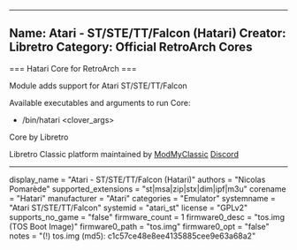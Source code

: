 -----------------------
Name: Atari - ST/STE/TT/Falcon (Hatari)
Creator: Libretro
Category: Official RetroArch Cores
-----------------------

=== Hatari Core for RetroArch ===

Module adds support for Atari ST/STE/TT/Falcon 

Available executables and arguments to run Core:
- /bin/hatari <rom> <clover_args>

Core by Libretro

Libretro Classic platform maintained by [ModMyClassic](https://modmyclassic.com) [Discord](https://discordapp.com/invite/8gygsrw)

----------------------- 

display_name = "Atari - ST/STE/TT/Falcon (Hatari)"
authors = "Nicolas Pomarède"
supported_extensions = "st|msa|zip|stx|dim|ipf|m3u"
corename = "Hatari"
manufacturer = "Atari"
categories = "Emulator"
systemname = "Atari ST/STE/TT/Falcon"
systemid = "atari_st"
license = "GPLv2"
supports_no_game = "false" 
firmware_count = 1
firmware0_desc = "tos.img (TOS Boot Image)"
firmware0_path = "tos.img"
firmware0_opt = "false"
notes = "(!) tos.img (md5): c1c57ce48e8ee4135885cee9e63a68a2"
